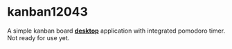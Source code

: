 # kanban12043
A simple kanban board <b><u>desktop</u></b> application with integrated pomodoro timer. Not ready for use yet.
